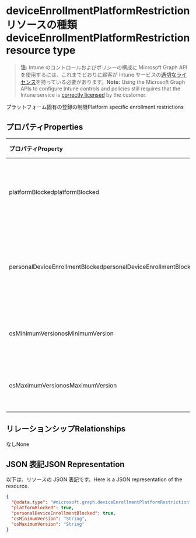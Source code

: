 # <a name="deviceenrollmentplatformrestriction-resource-type"></a><span data-ttu-id="e1920-101">deviceEnrollmentPlatformRestriction リソースの種類</span><span class="sxs-lookup"><span data-stu-id="e1920-101">deviceEnrollmentPlatformRestriction resource type</span></span>

> <span data-ttu-id="e1920-102">**注:** Intune のコントロールおよびポリシーの構成に Microsoft Graph API を使用するには、これまでどおりに顧客が Intune サービスの[適切なライセンス](https://go.microsoft.com/fwlink/?linkid=839381)を持っている必要があります。</span><span class="sxs-lookup"><span data-stu-id="e1920-102">**Note:** Using the Microsoft Graph APIs to configure Intune controls and policies still requires that the Intune service is [correctly licensed](https://go.microsoft.com/fwlink/?linkid=839381) by the customer.</span></span>

<span data-ttu-id="e1920-103">プラットフォーム固有の登録の制限</span><span class="sxs-lookup"><span data-stu-id="e1920-103">Platform specific enrollment restrictions</span></span>
## <a name="properties"></a><span data-ttu-id="e1920-104">プロパティ</span><span class="sxs-lookup"><span data-stu-id="e1920-104">Properties</span></span>
|<span data-ttu-id="e1920-105">プロパティ</span><span class="sxs-lookup"><span data-stu-id="e1920-105">Property</span></span>|<span data-ttu-id="e1920-106">タイプ</span><span class="sxs-lookup"><span data-stu-id="e1920-106">Type</span></span>|<span data-ttu-id="e1920-107">説明</span><span class="sxs-lookup"><span data-stu-id="e1920-107">Description</span></span>|
|:---|:---|:---|
|<span data-ttu-id="e1920-108">platformBlocked</span><span class="sxs-lookup"><span data-stu-id="e1920-108">platformBlocked</span></span>|<span data-ttu-id="e1920-109">ブール型 (Boolean)</span><span class="sxs-lookup"><span data-stu-id="e1920-109">Boolean</span></span>|<span data-ttu-id="e1920-110">登録で対象プラットフォームをブロックします</span><span class="sxs-lookup"><span data-stu-id="e1920-110">Block the platform from enrolling</span></span>|
|<span data-ttu-id="e1920-111">personalDeviceEnrollmentBlocked</span><span class="sxs-lookup"><span data-stu-id="e1920-111">personalDeviceEnrollmentBlocked</span></span>|<span data-ttu-id="e1920-112">ブール型 (Boolean)</span><span class="sxs-lookup"><span data-stu-id="e1920-112">Boolean</span></span>|<span data-ttu-id="e1920-113">個人所有のデバイスの登録をブロックします</span><span class="sxs-lookup"><span data-stu-id="e1920-113">Block personally owned devices from enrolling</span></span>|
|<span data-ttu-id="e1920-114">osMinimumVersion</span><span class="sxs-lookup"><span data-stu-id="e1920-114">osMinimumVersion</span></span>|<span data-ttu-id="e1920-115">文字列型 (String)</span><span class="sxs-lookup"><span data-stu-id="e1920-115">String</span></span>|<span data-ttu-id="e1920-116">サポートされる最小 OS バージョン</span><span class="sxs-lookup"><span data-stu-id="e1920-116">Min OS version supported</span></span>|
|<span data-ttu-id="e1920-117">osMaximumVersion</span><span class="sxs-lookup"><span data-stu-id="e1920-117">osMaximumVersion</span></span>|<span data-ttu-id="e1920-118">文字列型 (String)</span><span class="sxs-lookup"><span data-stu-id="e1920-118">String</span></span>|<span data-ttu-id="e1920-119">サポートされる最大 OS バージョン</span><span class="sxs-lookup"><span data-stu-id="e1920-119">Max OS version supported</span></span>|

## <a name="relationships"></a><span data-ttu-id="e1920-120">リレーションシップ</span><span class="sxs-lookup"><span data-stu-id="e1920-120">Relationships</span></span>
<span data-ttu-id="e1920-121">なし</span><span class="sxs-lookup"><span data-stu-id="e1920-121">None</span></span>
## <a name="json-representation"></a><span data-ttu-id="e1920-122">JSON 表記</span><span class="sxs-lookup"><span data-stu-id="e1920-122">JSON Representation</span></span>
<span data-ttu-id="e1920-123">以下は、リソースの JSON 表記です。</span><span class="sxs-lookup"><span data-stu-id="e1920-123">Here is a JSON representation of the resource.</span></span>
<!-- {
  "blockType": "resource",
  "@odata.type": "microsoft.graph.deviceEnrollmentPlatformRestriction"
}
-->
``` json
{
  "@odata.type": "#microsoft.graph.deviceEnrollmentPlatformRestriction",
  "platformBlocked": true,
  "personalDeviceEnrollmentBlocked": true,
  "osMinimumVersion": "String",
  "osMaximumVersion": "String"
}
```



